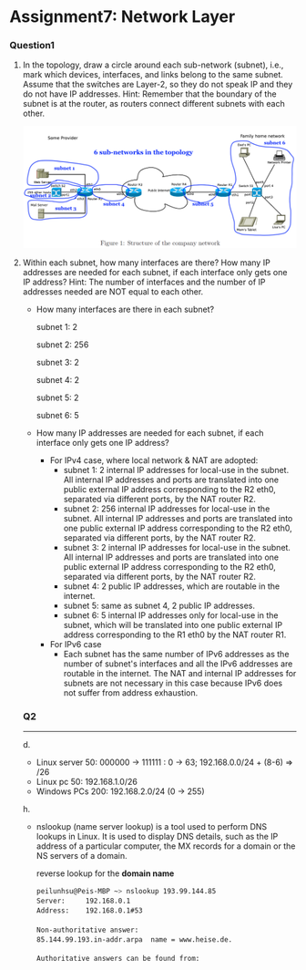# Assignment7: Network Layer

### Question1

1. In the topology, draw a circle around each sub-network (subnet), i.e., mark which devices,
interfaces, and links belong to the same subnet. Assume that the switches are Layer-2, so they
do not speak IP and they do not have IP addresses.
Hint: Remember that the boundary of the subnet is at the router, as routers connect different
subnets with each other.

    ![Assignment7%20Network%20Layer%20cca1e3ebc8c54845a7a09a2a978dc2b5/Screen_Shot_2021-01-12_at_11.06.50_AM.png](Assignment7%20Network%20Layer%20cca1e3ebc8c54845a7a09a2a978dc2b5/Screen_Shot_2021-01-12_at_11.06.50_AM.png)

2. Within each subnet, how many interfaces are there? How many IP addresses are needed
for each subnet, if each interface only gets one IP address?
Hint: The number of interfaces and the number of IP addresses needed are NOT equal to each
other.
    - How many interfaces are there in each subnet?

        subnet 1: 2 

        subnet 2: 256

        subnet 3: 2

        subnet 4: 2

        subnet 5: 2

        subnet 6: 5

    - How many IP addresses are needed for each subnet, if each interface only gets one IP address?
        - For IPv4 case, where local network & NAT are adopted:
            - subnet 1: 2 internal IP addresses for local-use in the subnet. All internal IP addresses and ports are translated into one public external IP address corresponding to the R2 eth0, separated via different ports, by the NAT router R2.
            - subnet 2: 256 internal IP addresses for local-use in the subnet. All internal IP addresses and ports are translated into one public external IP address corresponding to the R2 eth0, separated via different ports, by the NAT router R2.
            - subnet 3: 2 internal IP addresses for local-use in the subnet. All internal IP addresses and ports are translated into one public external IP address corresponding to the R2 eth0, separated via different ports, by the NAT router R2.
            - subnet 4: 2 public IP addresses, which are routable in the internet.
            - subnet 5: same as subnet 4, 2 public IP addresses.
            - subnet 6: 5 internal IP addresses only for local-use in the subnet, which will be translated into one public external IP address corresponding to the R1 eth0 by the NAT router R1.
        - For IPv6 case
            - Each subnet has the same number of IPv6 addresses as the number of subnet's interfaces and all the IPv6 addresses are routable in the internet. The NAT and internal IP addresses for subnets are not necessary in this case because IPv6 does not suffer from address exhaustion.

    ### Q2

    ---

    d. 

    - Linux server 50: 000000 → 111111 : 0 → 63; 192.168.0.0/24 + (8-6) ⇒ /26
    - Linux pc 50: 192.168.1.0/26
    - Windows PCs 200: 192.168.2.0/24 (0 → 255)

    h.

    - nslookup (name server lookup) is a tool used to perform DNS lookups in Linux. It is used to display DNS details, such as the IP address of a particular computer, the MX records for a domain or the NS servers of a domain.

        reverse lookup for the **domain name**

        ```bash
        peilunhsu@Peis-MBP ~> nslookup 193.99.144.85
        Server:		192.168.0.1
        Address:	192.168.0.1#53

        Non-authoritative answer:
        85.144.99.193.in-addr.arpa	name = www.heise.de.

        Authoritative answers can be found from:
        ```